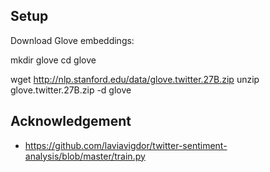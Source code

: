 ## Setup

Download Glove embeddings:

mkdir glove
cd glove

wget http://nlp.stanford.edu/data/glove.twitter.27B.zip
unzip glove.twitter.27B.zip -d glove

## Acknowledgement

* https://github.com/laviavigdor/twitter-sentiment-analysis/blob/master/train.py